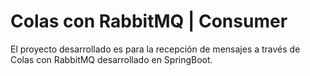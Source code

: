 # Colas con RabbitMQ | Consumer
El proyecto desarrollado es para la recepción de mensajes a través de Colas con RabbitMQ desarrollado en SpringBoot.
